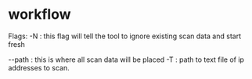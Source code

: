 # workflow

Flags:
-N  : this flag will tell the tool to ignore existing scan data and start fresh

--path <directory path> : this is where all scan data will be placed
-T <file path> : path to text file of ip addresses to scan. 


